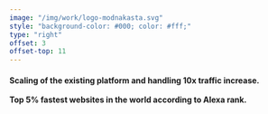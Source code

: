 ```yaml
---
image: "/img/work/logo-modnakasta.svg"
style: "background-color: #000; color: #fff;"
type: "right"
offset: 3
offset-top: 11
---
```

#### Scaling of the existing platform and handling 10x traffic increase.<br/><br/>Top 5% fastest websites in the world according to Alexa rank.

